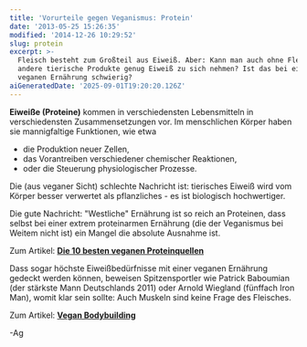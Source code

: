 ```yaml
---
title: 'Vorurteile gegen Veganismus: Protein'
date: '2013-05-25 15:26:35'
modified: '2014-12-26 10:29:52'
slug: protein
excerpt: >-
  Fleisch besteht zum Großteil aus Eiweiß. Aber: Kann man auch ohne Fleisch und
  andere tierische Produkte genug Eiweiß zu sich nehmen? Ist das bei einer
  veganen Ernährung schwierig?
aiGeneratedDate: '2025-09-01T19:20:20.126Z'
---
```


**Eiweiße (Proteine)** kommen in verschiedensten Lebensmitteln in verschiedensten Zusammensetzungen vor. Im menschlichen Körper haben sie mannigfaltige Funktionen, wie etwa

*   die Produktion neuer Zellen,
*   das Vorantreiben verschiedener chemischer Reaktionen,
*   oder die Steuerung physiologischer Prozesse.

Die (aus veganer Sicht) schlechte Nachricht ist: tierisches Eiweiß wird vom Körper besser verwertet als pflanzliches - es ist biologisch hochwertiger.

<!-- Image removed (no copyright): woher-bekommst-du-dein-protein-f21ef.png -->

Die gute Nachricht: "Westliche" Ernährung ist so reich an Proteinen, dass selbst bei einer extrem proteinarmen Ernährung (die der Veganismus bei Weitem nicht ist) ein Mangel die absolute Ausnahme ist.

Zum Artikel: **[Die 10 besten veganen Proteinquellen](https://www.veganblatt.com/vegane-protein-quellen)**

Dass sogar höchste Eiweißbedürfnisse mit einer veganen Ernährung gedeckt werden können, beweisen Spitzensportler wie Patrick Baboumian (der stärkste Mann Deutschlands 2011) oder Arnold Wiegland (fünffach Iron Man), womit klar sein sollte: Auch Muskeln sind keine Frage des Fleisches.

Zum Artikel: **[Vegan Bodybuilding](https://www.veganblatt.com/vegan-bodybuilding)**

\-Ag

